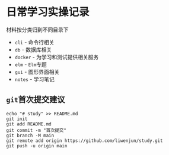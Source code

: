 # 日常学习实操记录

材料按分类归到不同目录下

- `cli`  - 命令行相关
- `db` - 数据库相关
- `docker` - 为学习和测试提供相关服务
- `elm`  - `Elm`专题
- `gui` - 图形界面相关
- `notes` - 学习笔记





## `git`首次提交建议

```
echo "# study" >> README.md
git init
git add README.md
git commit -m "首次提交"
git branch -M main
git remote add origin https://github.com/liwenjun/study.git
git push -u origin main
```

